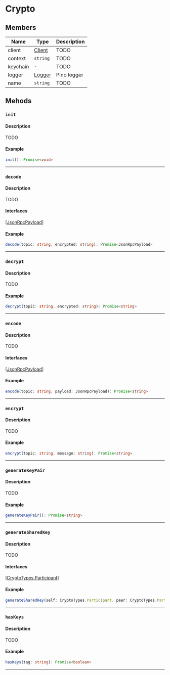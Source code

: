 # Crypto

## Members

| Name     | Type                                                 | Description |
| -------- | ---------------------------------------------------- | ----------- |
| client   | [Client](/javascript/walletconnect/reference/client) | TODO        |
| context  | `string`                                             | TODO        |
| keychain | `-`                                                  | TODO        |
| logger   | [Logger](https://github.com/pinojs/pino)             | Pino logger |
| name     | `string`                                             | TODO        |

## Mehods

### `init`

#### Description

TODO

#### Example

```ts
init(): Promise<void>
```

---

### `decode`

#### Description

TODO

#### Interfaces

[[JsonRpcPayload](/javascript/walletconnect/reference/interfaces#jsonrpcpayload)]

#### Example

```ts
decode(topic: string, encrypted: string): Promise<JsonRpcPayload>
```

---

### `decrypt`

#### Description

TODO

#### Example

```ts
decrypt(topic: string, encrypted: string): Promise<string>
```

---

### `encode`

#### Description

TODO

#### Interfaces

[[JsonRpcPayload](/javascript/walletconnect/reference/interfaces#jsonrpcpayload)]

#### Example

```ts
encode(topic: string, payload: JsonRpcPayload): Promise<string>
```

---

### `encrypt`

#### Description

TODO

#### Example

```ts
encrypt(topic: string, message: string): Promise<string>
```

---

### `generateKeyPair`

#### Description

TODO

#### Example

```ts
generateKeyPair(): Promise<string>
```

---

### `generateSharedKey`

#### Description

TODO

#### Interfaces

[[CryptoTypes.Participant](/javascript/walletconnect/reference/interfaces#cryptotypesparticipant)]

#### Example

```ts
generateSharedKey(self: CryptoTypes.Participant, peer: CryptoTypes.Participant, overrideTopic?: string): Promise<string>
```

---

### `hasKeys`

#### Description

TODO

#### Example

```ts
hasKeys(tag: string): Promise<boolean>
```

---
